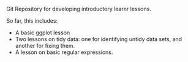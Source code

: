 Git Repository for developing introductory learnr lessons.

So far, this includes:

* A basic ggplot lesson
* Two lessons on tidy data: one for identifying untidy data sets, and another for fixing them.
* A lesson on basic regular expressions.
